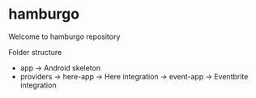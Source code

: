 # hamburgo

Welcome to hamburgo repository

Folder structure

- app -> Android skeleton
- providers -> here-app -> Here integration
            -> event-app -> Eventbrite integration
